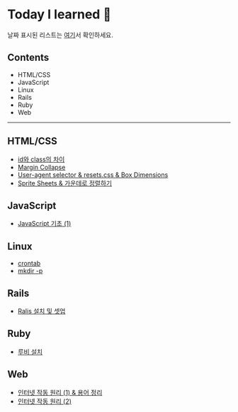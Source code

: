 # Today I learned :pencil:
날짜 표시된 리스트는 [여기](./day_record.md)서 확인하세요.

## Contents
- HTML/CSS
- JavaScript
- Linux
- Rails
- Ruby
- Web

<hr />

## HTML/CSS
- [id와 class의 차이](https://github.com/myoiwritescode/TIL/tree/master/Frontend/2019/08/17.md)
- [Margin Collapse](https://github.com/myoiwritescode/TIL/tree/master/Frontend/2019/08/18.md)
- [User-agent selector & resets.css & Box Dimensions](https://github.com/myoiwritescode/TIL/tree/master/Frontend/2019/08/19.md)
- [Sprite Sheets & 가운데로 정렬하기](https://github.com/myoiwritescode/TIL/tree/master/Frontend/2019/08/26.md)

## JavaScript
- [JavaScript 기초 (1)](https://github.com/myoiwritescode/TIL/tree/master/JavaScript/2019/08/28.md)

## Linux
- [crontab](https://github.com/myoiwritescode/TIL/tree/master/Linux/2019/08/19.md)
- [mkdir -p](https://github.com/myoiwritescode/TIL/tree/master/Linux/2019/08/16.md)

## Rails
- [Ralis 설치 및 셋업](https://github.com/myoiwritescode/TIL/tree/master/Rails/2019/08/16.md)

## Ruby
- [루비 설치](https://github.com/myoiwritescode/TIL/tree/master/Ruby/2019/08/16.md)

## Web
- [인터넷 작동 원리 (1) & 용어 정리](https://github.com/myoiwritescode/TIL/tree/master/Web/2019/08/16.md)
- [인터넷 작동 원리 (2)](https://github.com/myoiwritescode/TIL/tree/master/Web/2019/08/17.md)

